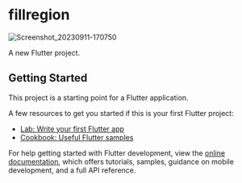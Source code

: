 # fillregion
![Screenshot_20230911-170750](https://github.com/Veerabhadra2289/fillregion/assets/142008879/33c040ec-3bba-4c5a-aec2-ca4dff1b6320)

A new Flutter project.

## Getting Started

This project is a starting point for a Flutter application.

A few resources to get you started if this is your first Flutter project:

- [Lab: Write your first Flutter app](https://docs.flutter.dev/get-started/codelab)
- [Cookbook: Useful Flutter samples](https://docs.flutter.dev/cookbook)

For help getting started with Flutter development, view the
[online documentation](https://docs.flutter.dev/), which offers tutorials,
samples, guidance on mobile development, and a full API reference.
